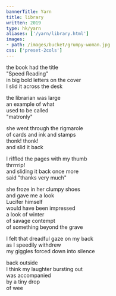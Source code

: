 ```yaml
---
bannerTitle: Yarn
title: library
written: 2019
type: hk/yarn
aliases: ['/yarn/library.html']
images:
- path: /images/bucket/grumpy-woman.jpg
css: ['preset-2cols']
---
```


the book had the title  
"Speed Reading"  
in big bold letters on the cover  
I slid it across the desk  


the librarian was large  
an example of what  
used to be called  
"matronly"  


she went through the rigmarole  
of cards and ink and stamps  
thonk! thonk!  
and slid it back


I riffled the pages with my thumb  
thrrrrip!  
and sliding it back once more  
said "thanks very much"


she froze in her clumpy shoes  
and gave me a look  
Lucifer himself  
would have been impressed  
a look of winter  
of savage contempt  
of something beyond the grave  


I felt that dreadful gaze on my back  
as I speedily withdrew  
my giggles forced down into silence  

back outside  
I think my laughter bursting out  
was accompanied  
by a tiny drop  
of wee
